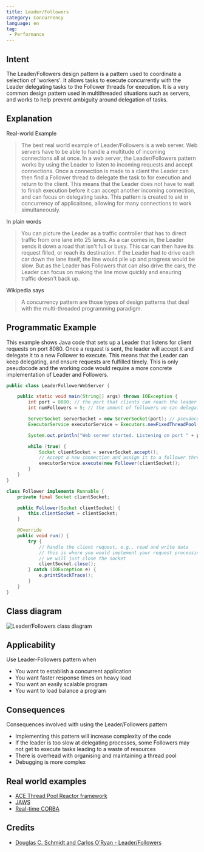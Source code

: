```yaml
---
title: Leader/Followers
category: Concurrency
language: en
tag:
 - Performance
---
```


## Intent
The Leader/Followers design pattern is a pattern used to coordinate a selection of 'workers'. It allows tasks to execute concurrently
with the Leader delegating tasks to the Follower threads for execution. It is a very common design pattern used in multithreaded
situations such as servers, and works to help prevent ambiguity around delegation of tasks.

## Explanation
Real-world Example
> The best real world example of Leader/Followers is a web server. Web servers have to be able to handle a multitude of incoming
> connections all at once. In a web server, the Leader/Followers pattern works by using the Leader to listen to incoming requests
> and accept connections. Once a connection is made to a client the Leader can then find a Follower thread to delegate the task
> to for execution and return to the client. This means that the Leader does not have to wait to finish execution before it can
> accept another incoming connection, and can focus on delegating tasks. This pattern is created to aid in concurrency of applicaitons,
> allowing for many connections to work simultaneously.

In plain words
> You can picture the Leader as a traffic controller that has to direct traffic from one lane into 25 lanes. As a car comes in,
> the Leader sends it down a road that isn't full or busy. This car can then have its request filled, or reach its destination.
> If the Leader had to drive each car down the lane itself, the line would pile up and progress would be slow. But as the Leader
> has Followers that can also drive the cars, the Leader can focus on making the line move quickly and ensuring traffic doesn't 
> back up.

Wikipedia says
> A concurrency pattern are those types of design patterns that deal with the multi-threaded programming paradigm.

## Programmatic Example
This example shows Java code that sets up a Leader that listens for client requests on port 8080. Once a request is sent,
the leader will accept it and delegate it to a new Follower to execute. This means that the Leader can keep delegating,
and ensure requests are fulfilled timely. This is only pseudocode and the working code would require a more concrete implementation
of Leader and Followers.
```java
public class LeaderFollowerWebServer {

    public static void main(String[] args) throws IOException {
        int port = 8080; // the port that clients can reach the leader on
        int numFollowers = 5; // the amount of followers we can delegate tasks to

        ServerSocket serverSocket = new ServerSocket(port); // pseudocode for creating a socket to the server
        ExecutorService executorService = Executors.newFixedThreadPool(numFollowers); // pseudocode to start execution for Followers

        System.out.println("Web server started. Listening on port " + port);

        while (true) {
            Socket clientSocket = serverSocket.accept();
            // Accept a new connection and assign it to a follower thread for processing
            executorService.execute(new Follower(clientSocket));
        }
    }
}

class Follower implements Runnable {
    private final Socket clientSocket;

    public Follower(Socket clientSocket) {
        this.clientSocket = clientSocket;
    }

    @Override
    public void run() {
        try {
            // handle the client request, e.g., read and write data
            // this is where you would implement your request processing logic.
            // we will just close the socket
            clientSocket.close();
        } catch (IOException e) {
            e.printStackTrace();
        }
    }
}
```
## Class diagram
![Leader/Followers class diagram](./etc/leader-followers.png)

## Applicability
Use Leader-Followers pattern when

* You want to establish a concurrent application
* You want faster response times on heavy load
* You want an easily scalable program 
* You want to load balance a program

## Consequences
Consequences involved with using the Leader/Followers pattern

* Implementing this pattern will increase complexity of the code
* If the leader is too slow at delegating processes, some Followers may not get to execute tasks leading to a waste of resources
* There is overhead with organising and maintaining a thread pool
* Debugging is more complex

## Real world examples

* [ACE Thread Pool Reactor framework](https://www.dre.vanderbilt.edu/~schmidt/PDF/HPL.pdf)
* [JAWS](http://www.dre.vanderbilt.edu/~schmidt/PDF/PDCP.pdf)
* [Real-time CORBA](http://www.dre.vanderbilt.edu/~schmidt/PDF/RTS.pdf)

## Credits

* [Douglas C. Schmidt and Carlos O’Ryan - Leader/Followers](http://www.kircher-schwanninger.de/michael/publications/lf.pdf)
